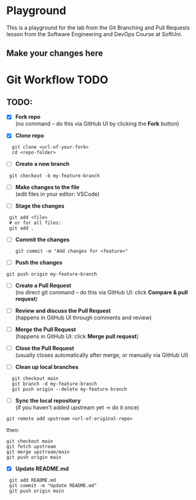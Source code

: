 # Playground
This is a playground for the lab from the Git Branching and Pull Requests lesson from the Software Engineering and DevOps Course at SoftUni.

## Make your changes here

# Git Workflow TODO

## TODO:

- [x] **Fork repo**  
  (no command – do this via GitHub UI by clicking the **Fork** button)  

- [x] **Clone repo**  
```
  git clone <url-of-your-fork>
  cd <repo-folder>
  ```

- [ ] **Create a new branch**  
 ```
  git checkout -b my-feature-branch
  ```
  
- [ ] **Make changes to the file**  
  (edit files in your editor: VSCode)  

- [ ] **Stage the changes**  
  
 ``` 
  git add <file>
  # or for all files:
  git add .
  ```
  
- [ ] **Commit the changes**  
  
  ```
  git commit -m "Add changes for <feature>"
  ```
  
- [ ] **Push the changes**  
  
 ```
 git push origin my-feature-branch
 ```
  
- [ ] **Create a Pull Request**  
  (no direct git command – do this via GitHub UI: click **Compare & pull request**)  

- [ ] **Review and discuss the Pull Request**  
  (happens in GitHub UI through comments and review)  

- [ ] **Merge the Pull Request**  
  (happens in GitHub UI: click **Merge pull request**)  

- [ ] **Close the Pull Request**  
  (usually closes automatically after merge, or manually via GitHub UI)  

- [ ] **Clean up local branches**  
  
``` 
  git checkout main
  git branch -d my-feature-branch
  git push origin --delete my-feature-branch
  ```
  
- [ ] **Sync the local repository**  
  (if you haven't added upstream yet → do it once)  
  
 ``` 
 git remote add upstream <url-of-original-repo>
 ```

  then:  
  ```
  git checkout main
  git fetch upstream
  git merge upstream/main
  git push origin main
  ```

- [x] **Update README.md**  
 ```
  git add README.md
  git commit -m "Update README.md"
  git push origin main
  ```
  